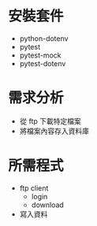 # 安裝套件

- python-dotenv
- pytest
- pytest-mock
- pytest-dotenv

# 需求分析

- 從 ftp 下載特定檔案
- 將檔案內容存入資料庫

# 所需程式

- ftp client
    - login
    - download
- 寫入資料
  